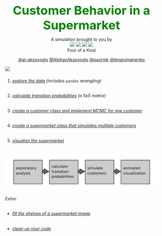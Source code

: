 <p style="text-align:center"><span style='color:green;font-size:40px'><strong>Customer Behavior in a Supermarket</strong></span></p>

<div align = "center"> A simulation brought to you by 
    <br><img src="https://a.slack-edge.com/production-standard-emoji-assets/13.0/google-medium/2665-fe0f.png"> <img src="https://a.slack-edge.com/production-standard-emoji-assets/13.0/google-medium/2660-fe0f.png"> <img src="https://a.slack-edge.com/production-standard-emoji-assets/13.0/google-medium/2663-fe0f.png"> <img src="https://a.slack-edge.com/production-standard-emoji-assets/13.0/google-medium/2666-fe0f.png"> 
    <br>Four of a Kind</br></div>



<p align = "center"><a href="https://github.com/ai-aksoyoglu">@ai-aksoyoglu</a> <a href="https://github.com/AlphanAksoyoglu">@AlphanAksoyoglu</a>  
<a href="https://github.com/pavrmk">@pavrmk</a>  
<a href="https://github.com/lenaromanenko">@lenaromanenko</a></p>
<img src="https://user-images.githubusercontent.com/50272605/110110499-32cd5b80-7daf-11eb-9e0e-354ed4e48956.png" />







1. ###### [explore the data](https://krspiced.pythonanywhere.com/chapters/project_markov/data_analysis.html#explore-supermarket-data) (includes `pandas` wrangling)

2. ###### [calculate transition probabilities](https://krspiced.pythonanywhere.com/chapters/project_markov/markov_chain/README.html#transition-probs) (a 5x5 matrix)

3. ###### [create a customer class and implement MCMC for one customer](https://krspiced.pythonanywhere.com/chapters/project_markov/classes/README.html#mcmc-simu)

4. ###### [create a supermarket class that simulates multiple customers](https://krspiced.pythonanywhere.com/chapters/project_markov/program_design/README.html#sim-population)

5. ###### [visualize the supermarket](https://krspiced.pythonanywhere.com/chapters/project_markov/classes/inheritance.html#draw-from-tiles)



<img src="./data/roadmap1.png" style="zoom:50%" />

###### Extra:

- ###### [fill the shelves of a supermarket image](https://krspiced.pythonanywhere.com/chapters/project_markov/numpy/README.html#fill-shelves)

- ###### [clean up your code](https://krspiced.pythonanywhere.com/chapters/project_markov/python_code_style/pep8_code_style.html#pylint-ex)  